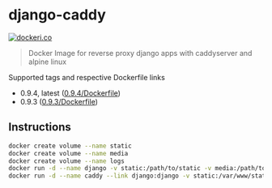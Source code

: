 # django-caddy

[![dockeri.co](http://dockeri.co/image/lgatica/django-caddy)](https://hub.docker.com/r/lgatica/django-caddy/)

> Docker Image for reverse proxy django apps with caddyserver and alpine linux

Supported tags and respective Dockerfile links

- 0.9.4, latest ([0.9.4/Dockerfile](https://github.com/lgaticaq/django-caddy/blob/master/0.9.4/Dockerfile))
- 0.9.3 ([0.9.3/Dockerfile](https://github.com/lgaticaq/django-caddy/blob/master/0.9.3/Dockerfile))

## Instructions

```bash
docker create volume --name static
docker create volume --name media
docker create volume --name logs
docker run -d --name django -v static:/path/to/static -v media:/path/to/media -e PORT 8000 your-django-image-with-gunicorn
docker run -d --name caddy --link django:django -v static:/var/www/static -v media:/var/www/media -v logs:/var/log -e PORT 8000 lgatica/django-caddy
```
